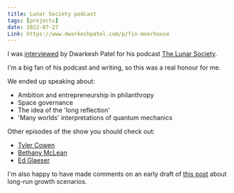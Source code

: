 ```yaml
---
title: Lunar Society podcast
tags: [projects]
date: 2022-07-27
Link: https://www.dwarkeshpatel.com/p/fin-moorhouse
---
```


I was [interviewed](https://www.dwarkeshpatel.com/p/fin-moorhouse#details) by Dwarkesh Patel for his podcast [The Lunar Society](https://www.dwarkeshpatel.com/).

I'm a big fan of his podcast and writing, so this was a real honour for me.

We ended up speaking about:

- Ambition and entrepreneurship in philanthropy
- Space governance
- The idea of the 'long reflection'
- 'Many worlds' interpretations of quantum mechanics

Other episodes of the show you should check out:

- [Tyler Cowen](https://www.dwarkeshpatel.com/p/tyler-cowen-2#details)
- [Bethany McLean](https://www.dwarkeshpatel.com/p/bethany-mclean#details)
- [Ed Glaeser](https://www.dwarkeshpatel.com/p/edward-glaeser#details)

I'm also happy to have made comments on an early draft of [this post](https://www.dwarkeshpatel.com/p/the-simmer-scenario) about long-run growth scenarios. 